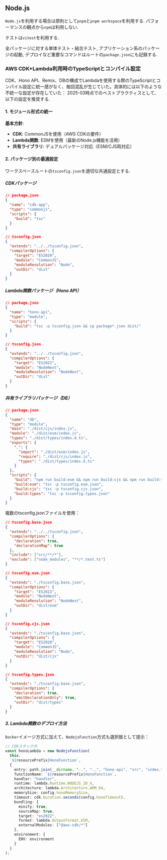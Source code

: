## Node.js

`Node.js`を利用する場合は原則として`pnpm`と`pnpm workspace`を利用する.
パフォーマンスの観点から`npm`は利用しない.

テストは`vitest`を利用する.

全パッケージに対する単体テスト・結合テスト,
アプリケーション系のパッケージの起動,
デプロイなど重要なコマンドはルートの`package.json`にも記録する.

### AWS CDK+Lambda利用時のTypeScriptとコンパイル設定

CDK、Hono API、Remix、DBの構成でLambdaを使用する際のTypeScriptとコンパイル設定に統一感がなく、毎回混乱が生じていた。具体的には以下のような不統一な設定が存在していた：
2025-03時点でのベストプラクティスとして、以下の設定を推奨する.

#### 1. モジュール形式の統一

**基本方針**:

- **CDK**: CommonJSを使用（AWS CDKの要件）
- **Lambda関数**: ESMを使用（最新のNode.js機能を活用）
- **共有ライブラリ**: デュアルパッケージ対応（ESM/CJS両対応）

#### 2. パッケージ別の最適設定

ワークスペースルートの`tsconfig.json`を適切な共通設定とする.

##### CDKパッケージ

```json
// package.json
{
  "name": "cdk-app",
  "type": "commonjs",
  "scripts": {
    "build": "tsc"
  }
}
```

```json
// tsconfig.json
{
  "extends": "../../tsconfig.json",
  "compilerOptions": {
    "target": "ES2020",
    "module": "CommonJS",
    "moduleResolution": "Node",
    "outDir": "dist"
  }
}
```

##### Lambda関数パッケージ（Hono API）

```json
// package.json
{
  "name": "hono-api",
  "type": "module",
  "scripts": {
    "build": "tsc -p tsconfig.json && cp package*.json dist/"
  }
}
```

```json
// tsconfig.json
{
  "extends": "../../tsconfig.json",
  "compilerOptions": {
    "target": "ES2022",
    "module": "NodeNext",
    "moduleResolution": "NodeNext",
    "outDir": "dist"
  }
}
```

##### 共有ライブラリパッケージ（DB）

```json
// package.json
{
  "name": "db",
  "type": "module",
  "main": "./dist/cjs/index.js",
  "module": "./dist/esm/index.js",
  "types": "./dist/types/index.d.ts",
  "exports": {
    ".": {
      "import": "./dist/esm/index.js",
      "require": "./dist/cjs/index.js",
      "types": "./dist/types/index.d.ts"
    }
  },
  "scripts": {
    "build": "npm run build:esm && npm run build:cjs && npm run build:types",
    "build:esm": "tsc -p tsconfig.esm.json",
    "build:cjs": "tsc -p tsconfig.cjs.json",
    "build:types": "tsc -p tsconfig.types.json"
  }
}
```

複数のtsconfig.jsonファイルを使用：

```json
// tsconfig.base.json
{
  "extends": "../../tsconfig.json",
  "compilerOptions": {
    "declaration": true,
    "declarationMap": true
  },
  "include": ["src/**/*"],
  "exclude": ["node_modules", "**/*.test.ts"]
}
```

```json
// tsconfig.esm.json
{
  "extends": "./tsconfig.base.json",
  "compilerOptions": {
    "target": "ES2022",
    "module": "NodeNext",
    "moduleResolution": "NodeNext",
    "outDir": "dist/esm"
  }
}
```

```json
// tsconfig.cjs.json
{
  "extends": "./tsconfig.base.json",
  "compilerOptions": {
    "target": "ES2020",
    "module": "CommonJS",
    "moduleResolution": "Node",
    "outDir": "dist/cjs"
  }
}
```

```json
// tsconfig.types.json
{
  "extends": "./tsconfig.base.json",
  "compilerOptions": {
    "declaration": true,
    "emitDeclarationOnly": true,
    "outDir": "dist/types"
  }
}
```

##### 3. Lambda関数のデプロイ方法

`Docker`イメージ方式に加えて、`NodejsFunction`方式も選択肢として提示：

```typescript
// CDKスタック内
const honoLambda = new NodejsFunction(
  this,
  `${resourcePrefix}HonoFunction`,
  {
    entry: path.join(__dirname, "..", "..", "hono-api", "src", "index.ts"),
    functionName: `${resourcePrefix}HonoFunction`,
    handler: "handler",
    runtime: lambda.Runtime.NODEJS_20_X,
    architecture: lambda.Architecture.ARM_64,
    memorySize: config.honoMemorySize,
    timeout: cdk.Duration.seconds(config.honoTimeout),
    bundling: {
      minify: true,
      sourceMap: true,
      target: "es2022",
      format: lambda.OutputFormat.ESM,
      externalModules: ["@aws-sdk/*"]
    },
    environment: {
      ENV: environment
    }
  }
);
```

